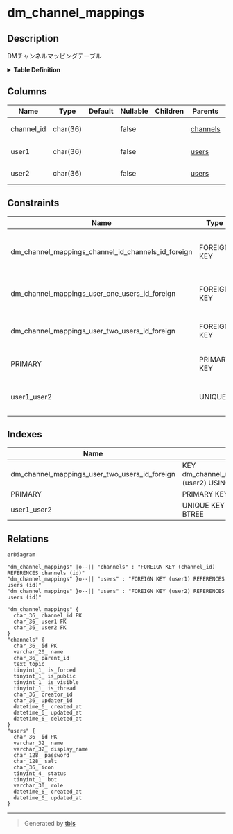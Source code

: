 # dm_channel_mappings

## Description

DMチャンネルマッピングテーブル

<details>
<summary><strong>Table Definition</strong></summary>

```sql
CREATE TABLE `dm_channel_mappings` (
  `channel_id` char(36) NOT NULL,
  `user1` char(36) NOT NULL,
  `user2` char(36) NOT NULL,
  PRIMARY KEY (`channel_id`),
  UNIQUE KEY `user1_user2` (`user1`,`user2`),
  KEY `dm_channel_mappings_user_two_users_id_foreign` (`user2`),
  CONSTRAINT `dm_channel_mappings_channel_id_channels_id_foreign` FOREIGN KEY (`channel_id`) REFERENCES `channels` (`id`) ON DELETE CASCADE ON UPDATE CASCADE,
  CONSTRAINT `dm_channel_mappings_user_one_users_id_foreign` FOREIGN KEY (`user1`) REFERENCES `users` (`id`) ON DELETE CASCADE ON UPDATE CASCADE,
  CONSTRAINT `dm_channel_mappings_user_two_users_id_foreign` FOREIGN KEY (`user2`) REFERENCES `users` (`id`) ON DELETE CASCADE ON UPDATE CASCADE
) ENGINE=InnoDB DEFAULT CHARSET=utf8mb4
```

</details>

## Columns

| Name | Type | Default | Nullable | Children | Parents | Comment |
| ---- | ---- | ------- | -------- | -------- | ------- | ------- |
| channel_id | char(36) |  | false |  | [channels](channels.md) | チャンネルUUID |
| user1 | char(36) |  | false |  | [users](users.md) | ユーザーUUID |
| user2 | char(36) |  | false |  | [users](users.md) | ユーザーUUID |

## Constraints

| Name | Type | Definition |
| ---- | ---- | ---------- |
| dm_channel_mappings_channel_id_channels_id_foreign | FOREIGN KEY | FOREIGN KEY (channel_id) REFERENCES channels (id) |
| dm_channel_mappings_user_one_users_id_foreign | FOREIGN KEY | FOREIGN KEY (user1) REFERENCES users (id) |
| dm_channel_mappings_user_two_users_id_foreign | FOREIGN KEY | FOREIGN KEY (user2) REFERENCES users (id) |
| PRIMARY | PRIMARY KEY | PRIMARY KEY (channel_id) |
| user1_user2 | UNIQUE | UNIQUE KEY user1_user2 (user1, user2) |

## Indexes

| Name | Definition |
| ---- | ---------- |
| dm_channel_mappings_user_two_users_id_foreign | KEY dm_channel_mappings_user_two_users_id_foreign (user2) USING BTREE |
| PRIMARY | PRIMARY KEY (channel_id) USING BTREE |
| user1_user2 | UNIQUE KEY user1_user2 (user1, user2) USING BTREE |

## Relations

```mermaid
erDiagram

"dm_channel_mappings" |o--|| "channels" : "FOREIGN KEY (channel_id) REFERENCES channels (id)"
"dm_channel_mappings" }o--|| "users" : "FOREIGN KEY (user1) REFERENCES users (id)"
"dm_channel_mappings" }o--|| "users" : "FOREIGN KEY (user2) REFERENCES users (id)"

"dm_channel_mappings" {
  char_36_ channel_id PK
  char_36_ user1 FK
  char_36_ user2 FK
}
"channels" {
  char_36_ id PK
  varchar_20_ name
  char_36_ parent_id
  text topic
  tinyint_1_ is_forced
  tinyint_1_ is_public
  tinyint_1_ is_visible
  tinyint_1_ is_thread
  char_36_ creator_id
  char_36_ updater_id
  datetime_6_ created_at
  datetime_6_ updated_at
  datetime_6_ deleted_at
}
"users" {
  char_36_ id PK
  varchar_32_ name
  varchar_32_ display_name
  char_128_ password
  char_128_ salt
  char_36_ icon
  tinyint_4_ status
  tinyint_1_ bot
  varchar_30_ role
  datetime_6_ created_at
  datetime_6_ updated_at
}
```

---

> Generated by [tbls](https://github.com/k1LoW/tbls)
